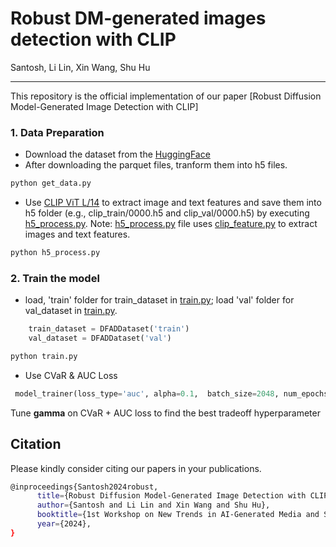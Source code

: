 # Robust DM-generated images detection with CLIP
Santosh, Li Lin, Xin Wang, Shu Hu
_________________
This repository is the official implementation of our paper [Robust Diffusion Model-Generated Image Detection with CLIP]

### 1. Data Preparation
* Download the dataset from the [HuggingFace](https://huggingface.co/datasets/elsaEU/ELSA_D3)
* After downloading the parquet files, tranform them into h5 files.
```python
python get_data.py
```
* Use [CLIP ViT L/14](https://github.com/openai/CLIP) to extract image and text features and save them into h5 folder (e.g., clip_train/0000.h5 and clip_val/0000.h5) by executing [h5_process.py](./h5_process.py).
Note: [h5_process.py](./h5_process.py) file uses [clip_feature.py](./clip_feature.py) to extract images and text features.
```python
python h5_process.py
```

### 2. Train the model 
* load, 'train' folder for train_dataset in [train.py](./train.py); load 'val' folder for val_dataset in [train.py](./train.py).

```python
    train_dataset = DFADDataset('train')
    val_dataset = DFADDataset('val')
```

```python
python train.py
```

* Use CVaR & AUC Loss

```python
 model_trainer(loss_type='auc', alpha=0.1,  batch_size=2048, num_epochs=32)
```
Tune **gamma** on CVaR + AUC loss to find the best tradeoff hyperparameter

## Citation
Please kindly consider citing our papers in your publications. 
```bash
@inproceedings{Santosh2024robust,
      title={Robust Diffusion Model-Generated Image Detection with CLIP}, 
      author={Santosh and Li Lin and Xin Wang and Shu Hu},
      booktitle={1st Workshop on New Trends in AI-Generated Media and Security},
      year={2024},
}
```
  
